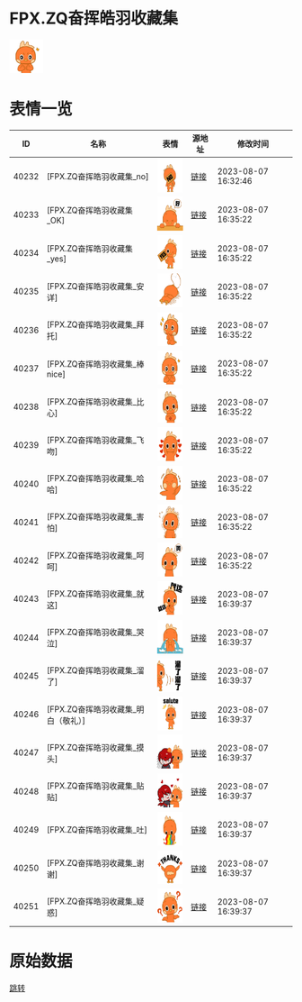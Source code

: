 # FPX.ZQ奋挥皓羽收藏集

<img src="./cover.png" height="60" alt="cover" />

# 表情一览

|ID|名称|表情|源地址|修改时间|
|----|----|----|----|----|
|40232|[FPX.ZQ奋挥皓羽收藏集_no]|<img src="./pic/040232_%5BFPX.ZQ奋挥皓羽收藏集_no%5D.png" height="60" alt="no"/>|[链接](https://i0.hdslb.com/bfs/emote/e9ee89c35fed333e78d20524c35db5d979fd9ace.png)|2023-08-07 16:32:46|
|40233|[FPX.ZQ奋挥皓羽收藏集_OK]|<img src="./pic/040233_%5BFPX.ZQ奋挥皓羽收藏集_OK%5D.png" height="60" alt="OK"/>|[链接](https://i0.hdslb.com/bfs/emote/5ca016241cfbf8ae9c7280ff04f99631f211ea11.png)|2023-08-07 16:35:22|
|40234|[FPX.ZQ奋挥皓羽收藏集_yes]|<img src="./pic/040234_%5BFPX.ZQ奋挥皓羽收藏集_yes%5D.png" height="60" alt="yes"/>|[链接](https://i0.hdslb.com/bfs/emote/9ed2368ab4e0c11e6c8255e7e2da2794ba41047c.png)|2023-08-07 16:35:22|
|40235|[FPX.ZQ奋挥皓羽收藏集_安详]|<img src="./pic/040235_%5BFPX.ZQ奋挥皓羽收藏集_安详%5D.png" height="60" alt="安详"/>|[链接](https://i0.hdslb.com/bfs/emote/89401231ff856be1f1fd4af27570c1faa21b0e11.png)|2023-08-07 16:35:22|
|40236|[FPX.ZQ奋挥皓羽收藏集_拜托]|<img src="./pic/040236_%5BFPX.ZQ奋挥皓羽收藏集_拜托%5D.png" height="60" alt="拜托"/>|[链接](https://i0.hdslb.com/bfs/emote/7f6c4be91ba8cb489ff34eb51a5f3aaddee45296.png)|2023-08-07 16:35:22|
|40237|[FPX.ZQ奋挥皓羽收藏集_棒nice]|<img src="./pic/040237_%5BFPX.ZQ奋挥皓羽收藏集_棒nice%5D.png" height="60" alt="棒nice"/>|[链接](https://i0.hdslb.com/bfs/emote/993ec8f0f49e3b01a4afde1200bbfa8580565928.png)|2023-08-07 16:35:22|
|40238|[FPX.ZQ奋挥皓羽收藏集_比心]|<img src="./pic/040238_%5BFPX.ZQ奋挥皓羽收藏集_比心%5D.png" height="60" alt="比心"/>|[链接](https://i0.hdslb.com/bfs/emote/7e12c9d882221a129f7cfb6fb17072b4bf4e6d2f.png)|2023-08-07 16:35:22|
|40239|[FPX.ZQ奋挥皓羽收藏集_飞吻]|<img src="./pic/040239_%5BFPX.ZQ奋挥皓羽收藏集_飞吻%5D.png" height="60" alt="飞吻"/>|[链接](https://i0.hdslb.com/bfs/emote/1f4468ee26cacd0d6378f0723fcbbd5ff21f756f.png)|2023-08-07 16:35:22|
|40240|[FPX.ZQ奋挥皓羽收藏集_哈哈]|<img src="./pic/040240_%5BFPX.ZQ奋挥皓羽收藏集_哈哈%5D.png" height="60" alt="哈哈"/>|[链接](https://i0.hdslb.com/bfs/emote/30652df6a40577b719628def235d952b4f7cf612.png)|2023-08-07 16:35:22|
|40241|[FPX.ZQ奋挥皓羽收藏集_害怕]|<img src="./pic/040241_%5BFPX.ZQ奋挥皓羽收藏集_害怕%5D.png" height="60" alt="害怕"/>|[链接](https://i0.hdslb.com/bfs/emote/55c78e46bc8f679383a6583c2ca9ca940653d8ec.png)|2023-08-07 16:35:22|
|40242|[FPX.ZQ奋挥皓羽收藏集_呵呵]|<img src="./pic/040242_%5BFPX.ZQ奋挥皓羽收藏集_呵呵%5D.png" height="60" alt="呵呵"/>|[链接](https://i0.hdslb.com/bfs/emote/9a7234ed468d5151b301a1dcd45ab3535c220a14.png)|2023-08-07 16:35:22|
|40243|[FPX.ZQ奋挥皓羽收藏集_就这]|<img src="./pic/040243_%5BFPX.ZQ奋挥皓羽收藏集_就这%5D.png" height="60" alt="就这"/>|[链接](https://i0.hdslb.com/bfs/emote/cbad096b8d402ae47800b79c72978bf299b18064.png)|2023-08-07 16:39:37|
|40244|[FPX.ZQ奋挥皓羽收藏集_哭泣]|<img src="./pic/040244_%5BFPX.ZQ奋挥皓羽收藏集_哭泣%5D.png" height="60" alt="哭泣"/>|[链接](https://i0.hdslb.com/bfs/emote/5b93f95cedf710188282e3dca29429411f3a6d08.png)|2023-08-07 16:39:37|
|40245|[FPX.ZQ奋挥皓羽收藏集_溜了]|<img src="./pic/040245_%5BFPX.ZQ奋挥皓羽收藏集_溜了%5D.png" height="60" alt="溜了"/>|[链接](https://i0.hdslb.com/bfs/emote/18328fa758fb8c6806dcc86163d30c4f3f20b45d.png)|2023-08-07 16:39:37|
|40246|[FPX.ZQ奋挥皓羽收藏集_明白（敬礼）]|<img src="./pic/040246_%5BFPX.ZQ奋挥皓羽收藏集_明白（敬礼）%5D.png" height="60" alt="明白（敬礼）"/>|[链接](https://i0.hdslb.com/bfs/emote/7ff22d347a0cc040b4cb47992d80ee1ec74169bd.png)|2023-08-07 16:39:37|
|40247|[FPX.ZQ奋挥皓羽收藏集_摸头]|<img src="./pic/040247_%5BFPX.ZQ奋挥皓羽收藏集_摸头%5D.png" height="60" alt="摸头"/>|[链接](https://i0.hdslb.com/bfs/emote/d76ee247c92a91f23e8dc1db40f0af094e3d1616.png)|2023-08-07 16:39:37|
|40248|[FPX.ZQ奋挥皓羽收藏集_贴贴]|<img src="./pic/040248_%5BFPX.ZQ奋挥皓羽收藏集_贴贴%5D.png" height="60" alt="贴贴"/>|[链接](https://i0.hdslb.com/bfs/emote/020aef624bbc5bbd977a3579a7a68fe0d11a90b7.png)|2023-08-07 16:39:37|
|40249|[FPX.ZQ奋挥皓羽收藏集_吐]|<img src="./pic/040249_%5BFPX.ZQ奋挥皓羽收藏集_吐%5D.png" height="60" alt="吐"/>|[链接](https://i0.hdslb.com/bfs/emote/41dea9e3f26a2effa42105ce1c8947bb72050e24.png)|2023-08-07 16:39:37|
|40250|[FPX.ZQ奋挥皓羽收藏集_谢谢]|<img src="./pic/040250_%5BFPX.ZQ奋挥皓羽收藏集_谢谢%5D.png" height="60" alt="谢谢"/>|[链接](https://i0.hdslb.com/bfs/emote/e688ce11c357ac3b4eef65c54d67789a36bf358b.png)|2023-08-07 16:39:37|
|40251|[FPX.ZQ奋挥皓羽收藏集_疑惑]|<img src="./pic/040251_%5BFPX.ZQ奋挥皓羽收藏集_疑惑%5D.png" height="60" alt="疑惑"/>|[链接](https://i0.hdslb.com/bfs/emote/170cc6e7988b7490d17d0855ff811c2abc1490fc.png)|2023-08-07 16:39:37|

# 原始数据

[跳转](./raw.json)

